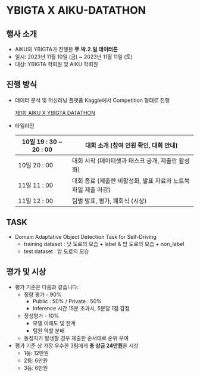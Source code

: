 # YBIGTA X AIKU-DATATHON

## 행사 소개

- AIKU와 YBIGTA가 진행한 **무.박.2.일 데이터톤**
- 일시: 2023년 11월 10일 (금) ~ 2023년 11월 11일 (토)
- 대상: YBIGTA 학회원 및 AIKU 학회원

## 진행 방식

- 데이터 분석 및 머신러닝 플랫폼 Kaggle에서 Competition 형태로 진행
    
    [제1회 AIKU X YBIGTA DATATHON]([https://www.kaggle.com/competitions/3-aikuthon](https://www.kaggle.com/competitions/1-aiku-x-ybigta-datathon))
    
- 타임라인
    
    | 10일 19 : 30 ~ 20 : 00 | 대회 소개 (참여 인원 확인, 대회 안내) |
    | --- | --- |
    | 10일 20 : 00 | 대회 시작 (데이터셋과 태스크 공개, 제출란 활성화) |
    | 11일 11 : 00 | 대회 종료 (제출란 비활성화, 발표 자료와 노트북 파일 제출 마감) |
    | 11일 12 : 00 | 팀별 발표, 평가, 폐회식 (시상) |

## TASK

- Domain Adaptative Object Detection Task for Self-Driving
  - training dataset : 낮 도로의 모습 + label & 밤 도로의 모습 + non_label
  - test dataset : 밤 도로의 모습

## 평가 및 시상

- 평가 기준은 다음과 같습니다:
    - 정량 평가 - 90%
        - Public : 50% / Private : 50%
        - Inference 시간 15분 초과시, 5분당 1점 감점
    - 정성평가 - 10%
        - 모델 이해도 및 한계
        - 팀원 역할 분배
    - 동점자가 발생할 경우 제출한 순서대로 순위 부여
- 평가 기준 상 가장 우수한 3팀에게 **총 상금 24만원**을 시상
    - 1등: 12만원
    - 2등: 6만원
    - 3등: 6만원
